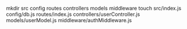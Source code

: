 mkdir src config routes controllers models middleware
touch src/index.js config/db.js routes/index.js controllers/userController.js models/userModel.js middleware/authMiddleware.js